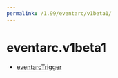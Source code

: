 ```yaml
---
permalink: /1.99/eventarc/v1beta1/
---
```


# eventarc.v1beta1



* [eventarcTrigger](eventarcTrigger.md)
